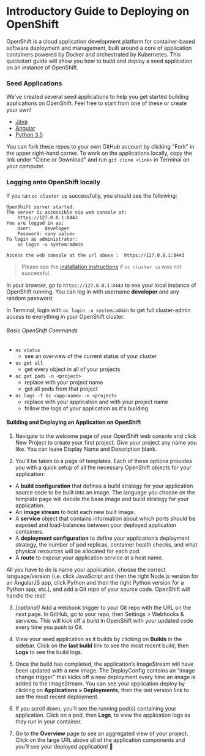 # Introductory Guide to Deploying on OpenShift
OpenShift is a cloud application development platform for container-based software deployment and management, built around a core of application containers powered by Docker and orchestrated by Kubernetes. This quickstart guide will show you how to build and deploy a seed application on an instance of OpenShift.

### Seed Applications
We've created several seed applications to help you get started building applications on OpenShift. Feel free to start from one of these or create your own!
* [Java](https://github.com/rynefagin/java-seed-ghc)
* [Angular](https://github.com/ematusov/nodejs-ex)
* [Python 3.5](https://github.com/eleanordare/flask-python-openshift)

You can fork these repos to your own GitHub account by clicking "Fork" in the upper right-hand corner. To work on the applications locally, copy the link under "Clone or Download" and run `git clone <link>` in Terminal on your computer.

### Logging onto OpenShift locally
If you ran `oc cluster up` successfully, you should see the following:

```
OpenShift server started.
The server is accessible via web console at:
    https://127.0.0.1:8443
You are logged in as:
    User:     developer
    Password: <any value>
To login as administrator:
    oc login -u system:admin

Access the web console at the url above :  https://127.0.0.1:8443
```

> Please see the [installation instructions](https://github.com/eleanordare/red-hat-osd-2017/blob/master/install.md) if `oc cluster up` was not successful.

In your browser, go to `https://127.0.0.1:8443` to see your local instance of OpenShift running. You can log in with username **developer** and any random password.

In Terminal, login with `oc login -u system:admin` to get full cluster-admin access to everything in your OpenShift cluster.

###### Basic OpenShift Commands
* `oc status`
  * see an overview of the current status of your cluster
* `oc get all`
  * get every object in all of your projects
* `oc get pods -n <project>`
  * replace <project> with your project name
  * get all pods from that project
* `oc logs -f bc <app-name> -n <project>`
  * replace <app-name> with your application and <project> with your project name
  * follow the logs of your application as it's building


#### Building and Deploying an Application on OpenShift

1. Navigate to the welcome page of your OpenShift web console and click New Project to create your first project. Give your project any name you like. You can leave Display Name and Description blank.

2. You’ll be taken to a page of templates. Each of these options provides you with a quick setup of all the necessary OpenShift objects for your application:
  * A **build configuration** that defines a build strategy for your application source code to be built into an image. The language you choose on the template page will decide the base image and build strategy for your application.
  * An **image stream** to hold each new built image.
  * A **service** object that contains information about which ports should be exposed and load-balances between your deployed application containers.
  * A **deployment configuration** to define your application’s deployment strategy, the number of pod replicas, container health checks, and what physical resources will be allocated for each pod.
  * A **route** to expose your application service at a host name.

  All you have to do is name your application, choose the correct language/version (i.e. click JavaScript and then the right Node.js version for an AngularJS app, click Python and then the right Python version for a Python app, etc.), and add a Git repo of your source code. OpenShift will handle the rest!

3. *[optional]* Add a webhook trigger to your Git repo with the URL on the next page. In GitHub, go to your repo, then Settings > Webhooks & services. This will kick off a build in OpenShift with your updated code every time you push to Git.

4. View your seed application as it builds by clicking on **Builds** in the sidebar. Click on the **last build** link to see the most recent build, then **Logs** to see the build logs.

5. Once the build has completed, the application’s ImageStream will have been updated with a new image. The DeployConfig contains an “image change trigger” that kicks off a new deployment every time an image is added to the ImageStream. You can see your application deploy by clicking on **Applications > Deployments**, then the last version link to see the most recent deployment.

6. If you scroll down, you’ll see the running pod(s) containing your application. Click on a pod, then **Logs**, to view the application logs as they run in your container.

7. Go to the **Overview** page to see an aggregated view of your project. Click on the large URL above all of the application components and you’ll see your deployed application!

